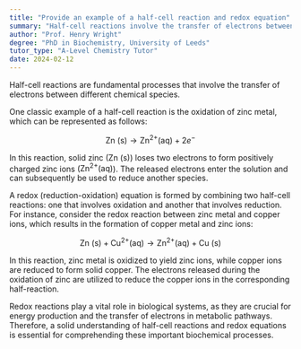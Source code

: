 ```yaml
---
title: "Provide an example of a half-cell reaction and redox equation"
summary: "Half-cell reactions involve the transfer of electrons between species."
author: "Prof. Henry Wright"
degree: "PhD in Biochemistry, University of Leeds"
tutor_type: "A-Level Chemistry Tutor"
date: 2024-02-12
---
```


Half-cell reactions are fundamental processes that involve the transfer of electrons between different chemical species.

One classic example of a half-cell reaction is the oxidation of zinc metal, which can be represented as follows:

$$
\text{Zn (s)} \rightarrow \text{Zn}^{2+} \text{(aq)} + 2e^-
$$

In this reaction, solid zinc ($\text{Zn (s)}$) loses two electrons to form positively charged zinc ions ($\text{Zn}^{2+} \text{(aq)}$). The released electrons enter the solution and can subsequently be used to reduce another species.

A redox (reduction-oxidation) equation is formed by combining two half-cell reactions: one that involves oxidation and another that involves reduction. For instance, consider the redox reaction between zinc metal and copper ions, which results in the formation of copper metal and zinc ions:

$$
\text{Zn (s)} + \text{Cu}^{2+} \text{(aq)} \rightarrow \text{Zn}^{2+} \text{(aq)} + \text{Cu (s)}
$$

In this reaction, zinc metal is oxidized to yield zinc ions, while copper ions are reduced to form solid copper. The electrons released during the oxidation of zinc are utilized to reduce the copper ions in the corresponding half-reaction.

Redox reactions play a vital role in biological systems, as they are crucial for energy production and the transfer of electrons in metabolic pathways. Therefore, a solid understanding of half-cell reactions and redox equations is essential for comprehending these important biochemical processes.
    